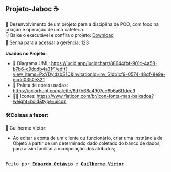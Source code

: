 ## Projeto-Jaboc ☕
🥤 Desenvolvimento de um projeto para a disciplina de POO, com foco na criação e operação de uma cafeteria.
<br>
👇 Baixe o executável e confira o projeto: [Download](https://raw.githubusercontent.com/EdOc-PS/Projeto-Jaboc/main/JabocCafeteria/dist/JabocCafeteria.jar)
<br>
🔑 Senha para a acessar a gerência: 123
<br><br>
**Usados no Projeto:**

- 📰 Diagrama UML: https://lucid.app/lucidchart/88644fbf-901c-4a58-b7b6-c9dddb4a31f1/edit?view_items=PxYDyldzbS1C&invitationId=inv_51db1cf9-0574-48df-8e9e-ecdc0350e321
- 🎨 Paleta de cores usadas: https://colorhunt.co/palette/8d7b68a4907cc8b6a6f1dec9
- 👩‍🍳 Icones: https://www.flaticon.com/br/icon-fonts-mas-baixados?weight=bold&type=uicon

### 🛠️Coisas a fazer:
🦱 Guilherme Victor:
<br>
- Ao editar a conta de um cliente ou funcionário, criar uma instnância de Objeto a partir de um determinado dado coletado do banco de dados, para assim facilitar a 
manipulação dos atributos;
<br>
  <samp> Feito por <b><a href="https://github.com/EdOc-PS">Eduardo Octávio</a></b> e <b><a href="https://github.com/GuilhermeVRF">Guilherme Victor</a></b> </samp>
